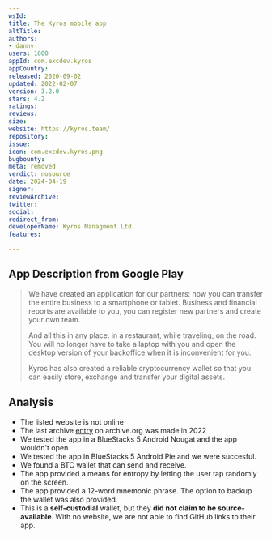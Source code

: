 ```yaml
---
wsId: 
title: The Kyros mobile app
altTitle: 
authors:
- danny
users: 1000
appId: com.excdev.kyros
appCountry: 
released: 2020-09-02
updated: 2022-02-07
version: 3.2.0
stars: 4.2
ratings: 
reviews: 
size: 
website: https://kyros.team/
repository: 
issue: 
icon: com.excdev.kyros.png
bugbounty: 
meta: removed
verdict: nosource
date: 2024-04-19
signer: 
reviewArchive: 
twitter: 
social: 
redirect_from: 
developerName: Kyros Managment Ltd.
features: 

---
```


## App Description from Google Play

> We have created an application for our partners: now you can transfer the entire business to a smartphone or tablet. Business and financial reports are available to you, you can register new partners and create your own team.
>
> And all this in any place: in a restaurant, while traveling, on the road. You will no longer have to take a laptop with you and open the desktop version of your backoffice when it is inconvenient for you.
>
> Kyros has also created a reliable cryptocurrency wallet so that you can easily store, exchange and transfer your digital assets. 

## Analysis 

- The listed website is not online 
- The last archive [entry](https://web.archive.org/web/20220401000000*/https://kyros.team/) on archive.org was made in 2022
- We tested the app in a BlueStacks 5 Android Nougat and the app wouldn't open 
- We tested the app in BlueStacks 5 Android Pie and we were succesful. 
- We found a BTC wallet that can send and receive. 
- The app provided a means for entropy by letting the user tap randomly on the screen. 
- The app provided a 12-word mnemonic phrase. The option to backup the wallet was also provided. 
- This is a **self-custodial** wallet, but they **did not claim to be source-available**. With no website, we are not able to find GitHub links to their app. 